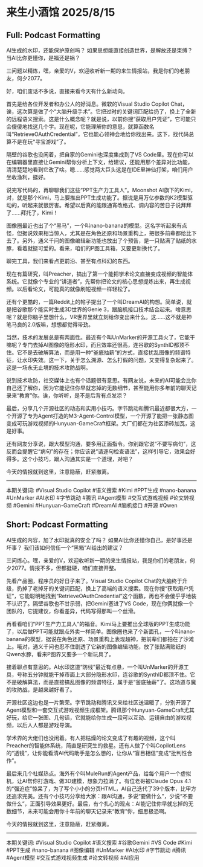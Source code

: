 # 来生小酒馆 2025/8/15

## Full: Podcast Formatting 

AI生成的水印，还能保护原创吗？
如果思想能直接创造世界，是解放还是束缚？
当AI比你更懂你，是福还是祸？

三问题以精炼，嘿，亲爱的V，欢迎收听新一期的来生情报站，我是你们的老朋友，何夕2077。

好，咱们废话不多说，直接来看今天有什么新动向。

首先是给各位开发者和办公人的好消息。微软的Visual Studio Copilot Chat，诶，这次算是做了个“大脑升级手术”。它把过时的关键词匹配给扔了，换上了全新的远程语义搜索。这是什么概念呢？就是说，以前你搜“获取用户凭证”，它可能只会傻傻地找这几个字。现在呢，它能理解你的意思，就算函数名叫“RetrieveOAuthCredential”，它也能心领神会地给你找出来。这下，找代码总算不是在玩“寻宝游戏”了。

隔壁的谷歌也没闲着，把自家的Gemini也深度集成到了VS Code里。现在你可以在编辑器里直接让Gemini帮你分析上下文，给建议，还能用那个差异对比功能，清清楚楚地看到它改了啥。嗯……感觉两大巨头这是在IDE里神仙打架，咱们用户坐收渔利，挺好。

说完写代码的，再聊聊我们这些“PPT生产力工具人”。Moonshot AI旗下的Kimi，对，就是那个Kimi，马上要推出PPT生成功能了。据说是用万亿参数的K2模型驱动的，听起来就很厉害。希望以后真的能跟通宵改格式、调内容的苦日子说拜拜了……拜托了，Kimi！

图像圈最近也出了个“黑马”，一个叫nano-banana的模型。这名字听起来有点怪，但据说效果相当惊人，尤其是在角色还原和场景重构上，把很多前辈都给比下去了。另外，通义千问的图像编辑新功能也放出了个预告，是一只贴满了贴纸的水豚，看着就挺可爱的。看来，咱们的P图工具箱，又要更新换代了。

聊完工具，我们来看点更前沿、甚至有点科幻的东西。

现在有篇研究，叫Preacher，搞出了第一个能把学术论文直接变成视频的智能体系统。它就像个专业的“讲道者”，先帮你把论文的核心思想提炼出来，再生成视频。以后看论文，可能真的就像刷短视频一样轻松了。

还有个更酷的，一篇Reddit上的帖子提出了一个叫DreamAI的构想。简单说，就是把谷歌那个能实时生成3D世界的Genie 3，跟脑机接口技术结合起来。啥意思呢？就是你脑子里想什么，VR世界里就立刻给你变出来什么。这……这不就是神笔马良的2.0版嘛，想想都觉得带劲。

当然，技术的发展总是有两面性。最近有个叫UnMarker的开源工具火了，它能干嘛呢？专门去掉AI图像的隐形水印，而且效率还很高，连谷歌的SynthID都顶不住。它不是去破解算法，而是用一种“釜底抽薪”的方式，直接扰乱图像的频谱特征，让水印失效。这一下，关于怎么溯源、怎么打假的问题，又变得复杂起来了。这是一场永无止境的技术攻防战啊。

说到技术攻防，社交媒体上也有个话题很有意思。有网友说，未来的AI可能会比你自己还了解你，因为它能记住你早就忘掉的无数细节，甚至能用你多年前的聊天记录来“教育”你。诶，你听听，是不是后背有点发凉？

最后，分享几个开源社区的动态和实用小技巧。字节跳动和腾讯最近都很大方，一个开源了专为Agent打造的M3-Agent-Control模型，一个开源了能把一张静态图变成可玩游戏视频的Hunyuan-GameCraft框架。大厂们都在为社区添砖加瓦，这是好事。

还有网友分享说，跟大模型沟通，要多用正面指令。你别跟它说“不要写病句”，这反而会提醒它“病句”的存在；你应该说“请逐句检查语法”，这样引导它，效果会好得多。这个小技巧，跟人沟通其实是一个道理，对吧？

今天的情报就到这里，注意隐蔽，赶紧撤离。

---
本期关键词:
#Visual Studio Copilot
#语义搜索
#Kimi
#PPT生成
#nano-banana
#UnMarker
#AI水印
#字节跳动
#腾讯
#Agent模型
#交互式游戏视频
#论文转视频
#Gemini
#Hunyuan-GameCraft
#DreamAI
#脑机接口
#开源
#Qwen

## Short: Podcast Formatting 

AI生成的内容，加了水印就真的安全了吗？
如果AI比你还懂你自己，是好事还是坏事？
我们该如何信任一个“黑箱”AI给出的建议？

三问炼心。嘿，亲爱的V，欢迎收听新一期的来生情报站，我是你们的老朋友，何夕2077。情报不多，但都挺硬，咱们直接开整。

先看产品圈，程序员的好日子来了。Visual Studio Copilot Chat的大脑终于升级，扔掉了老掉牙的关键词匹配，换上了高端的语义搜索。现在你搜“获取用户凭证”，它能聪明地找到“RetrieveOAuthCredential”这个函数，再也不会傻乎乎地装不认识了。隔壁谷歌也不甘示弱，把Gemini塞进了VS Code，现在你俩就像一个团队的，它提建议，你看差异，代码写得那叫一个丝滑。

再看看咱们“PPT生产力工具人”的福音。Kimi马上要推出全球版的PPT生成功能了，以后做PPT可能就跟点外卖一样简单。图像圈也来了个新面孔，一个叫nano-banana的模型，据说在角色还原、场景重构上表现超神，把前辈们都拍在了沙滩上。哦对，通义千问也忍不住剧透了它新的图像编辑功能，放了张贴满贴纸的Qwen水豚，看来P图界又要多一个新玩具了。

接着聊点有意思的。AI水印这道“防线”最近有点悬，一个叫UnMarker的开源工具，号称五分钟就能干掉市面上大部分隐形水印，连谷歌的SynthID都顶不住。它不是破解算法，而是直接搞乱图像的频谱特征，属于是“釜底抽薪”了。这场道与魔的攻防战，是越来越好看了。

开源社区这边也是一片繁荣。字节跳动和腾讯又来给社区送温暖了，分别开源了Agent模型和一套交互式游戏视频生成框架。腾讯那个Hunyuan-GameCraft尤其好玩，给它一张图、几句话，它就能给你生成一段可以互动、运镜自由的游戏视频，以后人人都是游戏导演。

学术界的大佬们也没闲着。有人把枯燥的论文变成了有趣的视频，这个叫Preacher的智能体系统，简直是研究生的救星。还有人做了个叫CopilotLens的“透镜”，让你能看清AI代码助手是怎么想的，让你从“盲目相信”变成“批判性合作”。

最后来几个社媒热点。海外有个叫MuleRun的Agent产品，给每个用户一个虚拟机，让AI帮你打游戏、做3D建模，想象力拉满了。有位老哥被Claude Opus 4.1的“强迫症”惊呆了，为了写个小小的分页HTML，AI自己迭代了39个版本，比甲方还追求完美。还有个小技巧分享给大家：跟AI沟通，多说“要做什么”，少说“不要做什么”，正面引导效果更好。最后，有个扎心的观点：AI能记住你早就忘掉的无数细节，未来可能会用你十年前的聊天记录来“教育”你，细思极恐啊。

今天的情报就到这里，注意隐蔽，赶紧撤离。

---
本期关键词:
#Visual Studio Copilot
#语义搜索
#谷歌Gemini
#VS Code
#Kimi
#PPT生成
#nano-banana
#图像编辑
#UnMarker
#AI水印
#字节跳动
#腾讯
#Agent模型
#交互式游戏视频生成
#论文转视频
#AI应用